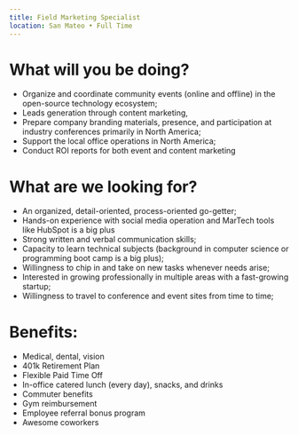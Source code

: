 ```yaml
---
title: Field Marketing Specialist
location: San Mateo • Full Time  
---
```


# What will you be doing?

- Organize and coordinate community events (online and offline) in the open-source technology ecosystem;
- Leads generation through content marketing,
- Prepare company branding materials, presence, and participation at industry conferences primarily in North America;
- Support the local office operations in North America;
- Conduct ROI reports for both event and content marketing

# What are we looking for?

- An organized, detail-oriented, process-oriented go-getter;
- Hands-on experience with social media operation and MarTech tools like HubSpot is a big plus
- Strong written and verbal communication skills;
- Capacity to learn technical subjects (background in computer science or programming boot camp is a big plus);
- Willingness to chip in and take on new tasks whenever needs arise;
- Interested in growing professionally in multiple areas with a fast-growing startup;
- Willingness to travel to conference and event sites from time to time;

# Benefits:

- Medical, dental, vision
- 401k Retirement Plan
- Flexible Paid Time Off
- In-office catered lunch (every day), snacks, and drinks
- Commuter benefits
- Gym reimbursement
- Employee referral bonus program
- Awesome coworkers
